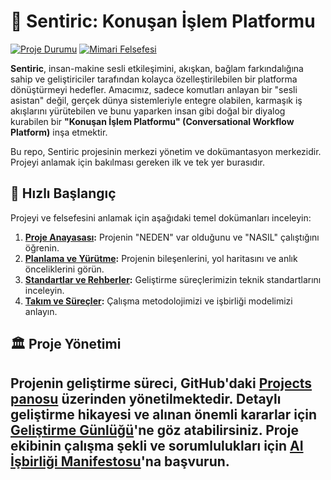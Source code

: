 # 🤖 Sentiric: Konuşan İşlem Platformu

[![Proje Durumu](https://img.shields.io/badge/Status-Kurulu%C5%9F%20Faz%C4%B1-blueviolet)](docs/1_PLANNING_AND_EXECUTION/01_ROADMAP.md)
[![Mimari Felsefesi](https://img.shields.io/badge/Architecture-Tak%E2%80%93%C3%87%C4%B1kar%20Lego%20Seti-informational)](docs/0_PROJECT_CHARTER/01_ARCHITECTURE_OVERVIEW.md)

**Sentiric**, insan-makine sesli etkileşimini, akışkan, bağlam farkındalığına sahip ve geliştiriciler tarafından kolayca özelleştirilebilen bir platforma dönüştürmeyi hedefler. Amacımız, sadece komutları anlayan bir "sesli asistan" değil, gerçek dünya sistemleriyle entegre olabilen, karmaşık iş akışlarını yürütebilen ve bunu yaparken insan gibi doğal bir diyalog kurabilen bir **"Konuşan İşlem Platformu" (Conversational Workflow Platform)** inşa etmektir.

Bu repo, Sentiric projesinin merkezi yönetim ve dokümantasyon merkezidir. Projeyi anlamak için bakılması gereken ilk ve tek yer burasıdır.

## 🚀 Hızlı Başlangıç

Projeyi ve felsefesini anlamak için aşağıdaki temel dokümanları inceleyin:

1.  **[Proje Anayasası](./docs/0_PROJECT_CHARTER/):** Projenin "NEDEN" var olduğunu ve "NASIL" çalıştığını öğrenin.
2.  **[Planlama ve Yürütme](./docs/1_PLANNING_AND_EXECUTION/):** Projenin bileşenlerini, yol haritasını ve anlık önceliklerini görün.
3.  **[Standartlar ve Rehberler](./docs/2_STANDARDS_AND_GUIDES/):** Geliştirme süreçlerimizin teknik standartlarını inceleyin.
4.  **[Takım ve Süreçler](./docs/4_TEAM_AND_PROCESS/):** Çalışma metodolojimizi ve işbirliği modelimizi anlayın.

## 🏛️ Proje Yönetimi

Projenin geliştirme süreci, GitHub'daki **[Projects panosu](./project/KANBAN_BOARD_SETUP.md)** üzerinden yönetilmektedir. Detaylı geliştirme hikayesi ve alınan önemli kararlar için **[Geliştirme Günlüğü](./docs/4_TEAM_AND_PROCESS/03_DEVELOPMENT_LOG.md)**'ne göz atabilirsiniz.
 Proje ekibinin çalışma şekli ve sorumlulukları için **[AI İşbirliği Manifestosu](./docs/4_TEAM_AND_PROCESS/00_AI_COLLABORATION_GUIDE.md)**'na başvurun.
---